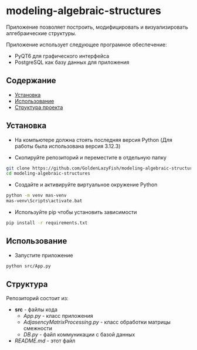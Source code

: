 # modeling-algebraic-structures

Приложение позволяет построить, модифицировать и визуализировать алгебраические структуры.

Приложение использует следующее програмное обеспечение:
- PyQT6 для графического интерфейса
- PostgreSQL как базу данных для приложения

## Содержание
- [Установка](#Установка)
- [Использование](#Использование)
- [Структура проекта](#Структура)

## Установка

- На компьютере должна стоять последняя версия Python (Для работы была использована версия 3.12.3)

- Скопируйте репозиторий и переместите в отдельную папку
```bash 
git clone https://github.com/GoldenLazyFish/modeling-algebraic-structures.git
cd modeling-algebraic-structures
```

- Создайте и активируйте виртуальное окружение Python
```bash
python -m venv mas-venv
mas-venv\Scripts\activate.bat
```

- Используйте pip чтобы установить зависимости
```bash
pip install -r requirements.txt
```


## Использование

- Запустите приложение
```bash
python src/App.py
```


## Структура

Репозиторий состоит из: 
- **src** - файлы кода
  - *App.py* - класс приложения
  - *AdjasencyMatrixProcessing.py* - класс обработки матрицы смежности
  - *DB.py* - файл коммуникации с базой данных
- *README.md* - этот файл

